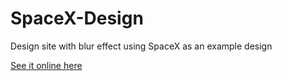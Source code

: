 # SpaceX-Design
Design site with blur effect using SpaceX as an example design

[See it online here](https://codepen.io/neveon/full/XPBBYB)
